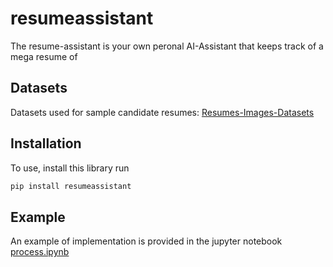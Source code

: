 # resumeassistant
The resume-assistant is your own peronal AI-Assistant that keeps track of a mega resume of 

## Datasets
Datasets used for sample candidate resumes: 
[Resumes-Images-Datasets](https://www.kaggle.com/datasets/youssefkhalil/resumes-images-datasets)

## Installation 
To use, install this library run
```bash
pip install resumeassistant
```

## Example
An example of implementation is provided in the jupyter notebook [process.ipynb](https://github.com/harish2sista/resumeassistant/blob/main/process.ipynb)
